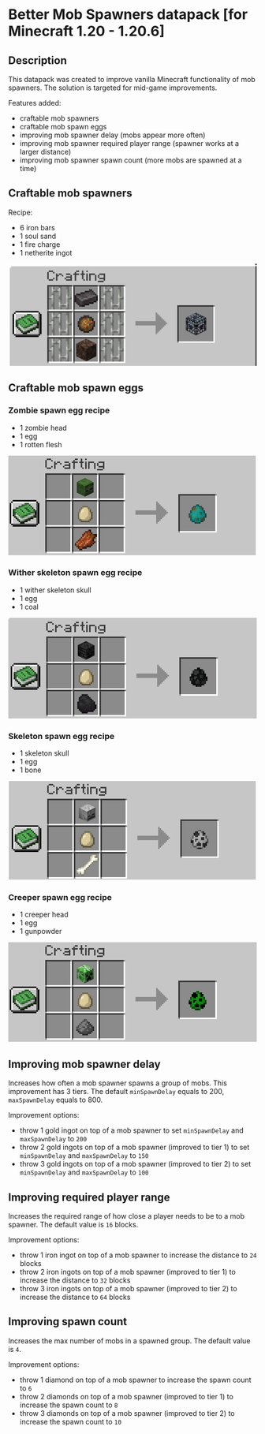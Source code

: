 # Better Mob Spawners datapack [for Minecraft 1.20 - 1.20.6]

## Description

This datapack was created to improve vanilla Minecraft functionality of mob spawners.
The solution is targeted for mid-game improvements.

Features added:

- craftable mob spawners
- craftable mob spawn eggs
- improving mob spawner delay (mobs appear more often)
- improving mob spawner required player range (spawner works at a larger distance)
- improving mob spawner spawn count (more mobs are spawned at a time)

## Craftable mob spawners

Recipe:

- 6 iron bars
- 1 soul sand
- 1 fire charge
- 1 netherite ingot

![alt text](readme_images/mob_spawner_recipe.png)

## Craftable mob spawn eggs

### Zombie spawn egg recipe

- 1 zombie head
- 1 egg
- 1 rotten flesh

![alt text](readme_images/zombie_spawn_egg_recipe.png)

### Wither skeleton spawn egg recipe

- 1 wither skeleton skull
- 1 egg
- 1 coal

![alt text](readme_images/wither_skeleton_spawn_egg_recipe.png)

### Skeleton spawn egg recipe

- 1 skeleton skull
- 1 egg
- 1 bone

![alt text](readme_images/skeleton_spawn_egg_recipe.png)

### Creeper spawn egg recipe

- 1 creeper head
- 1 egg
- 1 gunpowder

![alt text](readme_images/creeper_spawn_egg_recipe.png)

## Improving mob spawner delay

Increases how often a mob spawner spawns a group of mobs. This improvement has 3 tiers.
The default `minSpawnDelay` equals to 200, `maxSpawnDelay` equals to 800.

Improvement options:

- throw 1 gold ingot on top of a mob spawner to set `minSpawnDelay` and `maxSpawnDelay` to `200`
- throw 2 gold ingots on top of a mob spawner (improved to tier 1) to set `minSpawnDelay` and `maxSpawnDelay` to `150`
- throw 3 gold ingots on top of a mob spawner (improved to tier 2) to set `minSpawnDelay` and `maxSpawnDelay` to `100`

## Improving required player range

Increases the required range of how close a player needs to be to a mob spawner.
The default value is `16` blocks.

Improvement options:

- throw 1 iron ingot on top of a mob spawner to increase the distance to `24` blocks
- throw 2 iron ingots on top of a mob spawner (improved to tier 1) to increase the distance to `32` blocks
- throw 3 iron ingots on top of a mob spawner (improved to tier 2) to increase the distance to `64` blocks

## Improving spawn count

Increases the max number of mobs in a spawned group.
The default value is `4`.

Improvement options:

- throw 1 diamond on top of a mob spawner to increase the spawn count to `6`
- throw 2 diamonds on top of a mob spawner (improved to tier 1) to increase the spawn count to `8`
- throw 3 diamonds on top of a mob spawner (improved to tier 2) to increase the spawn count to `10`

